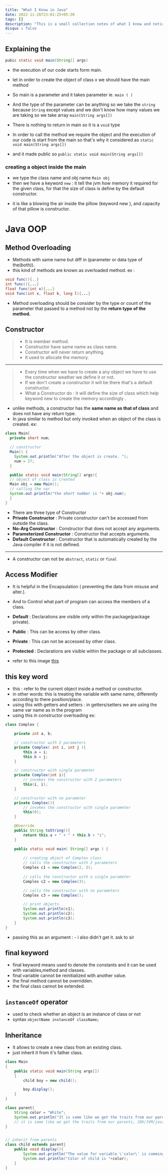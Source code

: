 ```yaml
---
title: "What I Know in Java"
date: 2022-11-26T23:01:25+05:30
tags: []
description: "This is a small collection notes of what I know and noticed while learning the by myself"
disqus : false
---
```


## Explaining the 
```java
pubic static void main(String[] args)
```
- the execution of our code starts form main.
- let in order to create the object of class x we should have the main method 

- So main is a parameter and it takes parameter ie. `main ( )`
- And the type of the parameter can be anything so we take the `string` because `String` except values and we don't know how many values we are taking so we take array `main(String args[])`

- There is nothing to return in main so it is a `void` type
- In order to call the method we require the object and the execution of our code is start from the main so that's why it considered as `static void main(String args[])`
- and it made public so `public static void main(String args[])`


### creating a object inside the main

- we type the class name and obj name `Main obj `
- then we have a keyword `new` : it tell the jvm how memory it required for the given class, for that the size of class is define by the default constructor. 
+ it is like a blowing the air inside the pillow (keyword new ), and capacity of that pillow is constructor.



# Java OOP

## Method Overloading

- Methods with same name but diff in (parameter or data type of the(both)).
- this kind of methods are known as overloaded method.
ex :
```java
void func(){..}
int func(){...}
float func(int x){...}
void func(int x, float k, long l){...}
```
- Method overloading should be consider by the type or count of the parameter that passed to a method not by the **return type of the method.**




## Constructor 
> + It is member method.
> + Constructor have same name as class name.
> + Constructor will never return anything.
> + It used to allocate the memory.
***
> + Every time when we have to create a any object we have to use the constructor weather we define it or not. 
> + If we don't create a constructor it will be there that's a default constructor.
> + What a Constructor do : it will define the size of class which help keyword new to create the memory accordingly . 


- unlike methods, a constructor has the **same name as that of class** and does not have any return type.
- In java similar to method but only invoked when an object of the class is created.
ex: 
```java
class Main{
  private short num;

  // constructor
  Main() {
    System.out.println("After the object is create. ");
    num = 27;
  }

  public static void main(String[] args){
  // object of class is created 
  Main obj = new Main();
  // calling the var
  System.out.println("the short number is "+ obj.num);
  }
}
```

+ There are three type of Constructor
+ **Private Constructor** : Private constructor can't be accessed from outside the class.
+ **No-Arg Constructor** :  Constructor that does not accept any arguments.
+ **Parameterized Constructor** :  Constructor that accepts arguments.
+ **Default Constructor** : Constructor that is automatically created by the Java compiler if it is not defined.
___

+ A constructor can not be `abstract`, `static` or `final` 
 

## Access Modifier 
- It is helpful in the Encapsulation ( preventing the data from misuse and alter.).
- And to Control what part of program can access the members of a class.
- **Default** : Declarations are visible only within the package(package private). 
- **Public** : This can be access by other class.
- **Private** : This can not be accessed by other class.
- **Protected** : Declarations are visible within the package or all subclasses.

- refer to this image [this](https://cdn.programiz.com/sites/tutorial2program/files/java-access-modifiers-public-private-protected-default_0.jpg)


## this key word
- this : refer to the current object inside a method or constructor.
- in other words: this is treating the variable with same name, differently according to there position/place.
- using this with getters and setters : in getters/setters we are using the same var name as in the program
- using this in constructor overloading 
ex:
```java
class Complex {

    private int a, b;

    // constructor with 2 parameters
    private Complex( int i, int j ){
        this.a = i;
        this.b = j;
    }

    // constructor with single parameter
    private Complex(int i){
        // invokes the constructor with 2 parameters
        this(i, i); 
    }

    // constructor with no parameter
    private Complex(){
        // invokes the constructor with single parameter
        this(0);
    }

    @Override
    public String toString(){
        return this.a + " + " + this.b + "i";
    }

    public static void main( String[] args ) {
  
        // creating object of Complex class
        // calls the constructor with 2 parameters
        Complex c1 = new Complex(2, 3); 
    
        // calls the constructor with a single parameter
        Complex c2 = new Complex(3);

        // calls the constructor with no parameters
        Complex c3 = new Complex();

        // print objects
        System.out.println(c1);
        System.out.println(c2);
        System.out.println(c3);
    }
}
```

- passing this as an argument : - i also didn't get it. ask to sir


## final keyword
- final keyword means used to denote the constants and it can be used with variables,method and classes.
- final variable cannot be reinitialized with another value.
- the final method cannot be overridden.
- the final class cannot be extended.

## `instanceOf` operator
- used to check whether an object is an instance of class or not
- syntax `objectName instanceOf className;`




## Inheritance
- It allows to create a new class from an existing class.
- just inherit it from it's father class.
```java
class Main
{ 
    public static void main(String args[])
    { 
        child boy = new child();        

        boy.display();
    }
}

class parent{
    String color = "White";
    System.out.println("It is same like we get the traits from our parents, JDK or JVM also doing the same thing.");
    // it is same like we get the traits from our parents, JDK/JVM/java is also doing the same thing. 
}


// inherit from parents
class child extends parent{
    public void display(){
        System.out.println("The value for variable \'color\' is comming from the parent class.");
        System.out.println("Color of child is "+color);
    }
}
```





